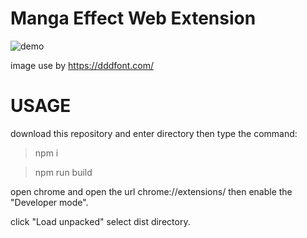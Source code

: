 # Manga Effect Web Extension

![demo](https://github.com/kami65536/manga-effect-extension/blob/main/doc/example.gif)

image use by https://dddfont.com/

# USAGE

download this repository and enter directory then type the command:

> npm i

> npm run build

open chrome and open the url chrome://extensions/ then enable the "Developer mode".

click "Load unpacked" select dist directory.
